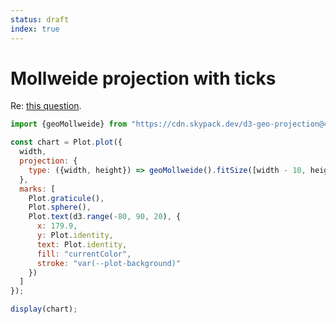 ```yaml
---
status: draft
index: true
---
```


# Mollweide projection with ticks

Re: [this question](https://talk.observablehq.com/t/using-d3-d3-geo-type-plots-offline-i-e-in-observable-framework/8808/2).

```js
import {geoMollweide} from "https://cdn.skypack.dev/d3-geo-projection@4";
```

```js
const chart = Plot.plot({
  width,
  projection: {
    type: ({width, height}) => geoMollweide().fitSize([width - 10, height], {type: "Sphere"})
  },
  marks: [
    Plot.graticule(),
    Plot.sphere(),
    Plot.text(d3.range(-80, 90, 20), {
      x: 179.9,
      y: Plot.identity,
      text: Plot.identity,
      fill: "currentColor",
      stroke: "var(--plot-background)"
    })
  ]
});

display(chart);
```
